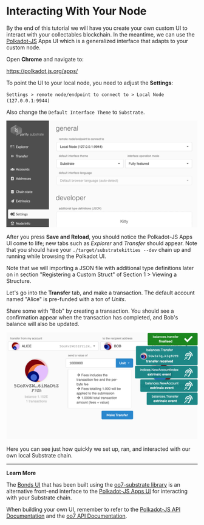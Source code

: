 Interacting With Your Node
===

By the end of this tutorial we will have you create your own custom UI to interact with your collectables blockchain. In the meantime, we can use the [Polkadot-JS](https://polkadot.js.org) Apps UI which is a generalized interface that adapts to your custom node.

Open **Chrome** and navigate to:

https://polkadot.js.org/apps/

To point the UI to your local node, you need to adjust the **Settings**:

```
Settings > remote node/endpoint to connect to > Local Node (127.0.0.1:9944)
```

Also change the `Default Interface Theme` to `Substrate`.

![An image of the settings in Polkadot-JS Apps UI](./assets/polkadot-js-settings.png)

After you press **Save and Reload**, you should notice the Polkadot-JS Apps UI come to life; new tabs such as *Explorer* and *Transfer* should appear.
Note that you should have your `./target/substratekitties --dev` chain up and running while browsing the Polkadot UI.

Note that we will importing a JSON file with additional type definitions later on in section "Registering a Custom Struct" of Section 1 > Viewing a Structure.

Let's go into the **Transfer** tab, and make a transaction. The default account named "Alice" is pre-funded with a ton of *Units*.

Share some with "Bob" by creating a transaction. You should see a confirmation appear when the transaction has completed, and Bob's balance will also be updated.

![First Transfer in Polkadot-JS Apps UI](./assets/first-transfer.png)

Here you can see just how quickly we set up, ran, and interacted with our own local Substrate chain.

---
**Learn More**

The [Bonds UI](https://github.com/paritytech/substrate-ui) that has been built using the [oo7-substrate library](https://github.com/paritytech/oo7/tree/master/packages/oo7-substrate) is an alternative front-end interface to the [Polkadot-JS Apps UI](https://github.com/polkadot-js/apps) for interacting with your Substrate chain.

When building your own UI, remember to refer to the [Polkadot-JS API Documentation](https://github.com/polkadot-js/api) and the [oo7 API Documentation](https://tomusdrw.github.io/oo7/).
